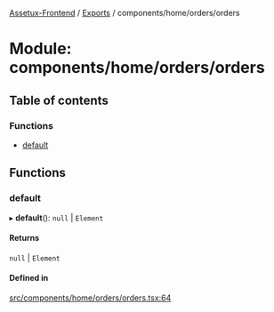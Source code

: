 [Assetux-Frontend](../README.md) / [Exports](../modules.md) / components/home/orders/orders

# Module: components/home/orders/orders

## Table of contents

### Functions

- [default](components_home_orders_orders.md#default)

## Functions

### default

▸ **default**(): ``null`` \| `Element`

#### Returns

``null`` \| `Element`

#### Defined in

[src/components/home/orders/orders.tsx:64](https://github.com/ASSETUX/frontend/blob/9a68660/src/components/home/orders/orders.tsx#L64)
